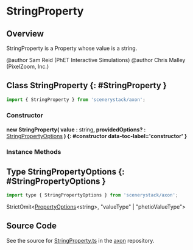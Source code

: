 # StringProperty

## Overview

StringProperty is a Property whose value is a string.

@author Sam Reid (PhET Interactive Simulations)
@author Chris Malley (PixelZoom, Inc.)

## Class StringProperty {: #StringProperty }


```js
import { StringProperty } from 'scenerystack/axon';
```
### Constructor

#### new StringProperty( value : <span style="font-weight: 400;"><span style="color: hsla(calc(var(--md-hue) + 180deg),80%,40%,1);">string</span></span>, providedOptions? : <span style="font-weight: 400;">[StringPropertyOptions](../axon/StringProperty.md#StringPropertyOptions)</span> ) {: #constructor data-toc-label='constructor' }

### Instance Methods





## Type StringPropertyOptions {: #StringPropertyOptions }


```js
import type { StringPropertyOptions } from 'scenerystack/axon';
```


StrictOmit&lt;[PropertyOptions](../axon/Property.md#PropertyOptions)&lt;<span style="color: hsla(calc(var(--md-hue) + 180deg),80%,40%,1);">string</span>&gt;, "valueType" | "phetioValueType"&gt;



## Source Code

See the source for [StringProperty.ts](https://github.com/phetsims/axon/blob/main/js/StringProperty.ts) in the [axon](https://github.com/phetsims/axon) repository.
